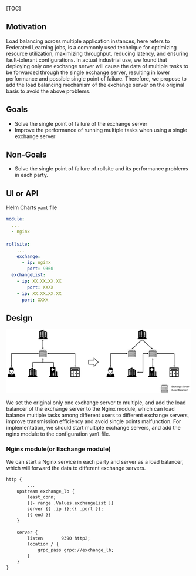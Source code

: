 [TOC]

## Motivation

Load balancing across multiple application instances, here refers to Federated Learning jobs, is a commonly used technique for optimizing resource utilization, maximizing throughput, reducing latency, and ensuring fault‑tolerant configurations. In actual industrial use, we found that deploying only one exchange server will cause the data of multiple tasks to be forwarded through the single exchange server, resulting in lower performance and possible single point of failure. Therefore, we propose to add the load balancing mechanism of the exchange server on the original basis to avoid the above problems.

## Goals

+ Solve the single point of failure of the exchange server
+ Improve the performance of running multiple tasks when using a single exchange server

## Non-Goals
+ Solve the single point of failure of rollsite and its performance problems in each party.

## UI or API
Helm Charts `yaml` file

~~~yaml
module:
  ...
  - nginx

rollsite:
	...
	exchange:
	  - ip: nginx
	    port: 9360
  exchangeList:
    - ip: XX.XX.XX.XX
    	port: XXXX
    - ip: XX.XX.XX.XX
      port: XXXX
~~~

## Design
![image-20210108103123025](diagrams/ExchangeLB-arch.png)

We set the original only one exchange server to multiple, and add the load balancer of the exchange server to the Nginx module, which can load balance multiple tasks among different users to different exchange servers, improve transmission efficiency and avoid single points malfunction. For implementation, we should start multiple exchange servers, and add the nginx module to the  configuration `yaml` file.

### Nginx module(or Exchange module)

We can start a Nginx service in each party and server as a load balancer, which will forward the data to different exchange servers.

~~~
http {
 		...
    upstream exchange_lb {
        least_conn;
        {{- range .Values.exchangeList }}
        server {{ .ip }}:{{ .port }};
        {{ end }}
    }

    server {
        listen       9390 http2;
        location / {
            grpc_pass grpc://exchange_lb;
        }
    }
}
~~~